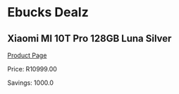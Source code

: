 
# Ebucks Dealz
## Xiaomi MI 10T Pro 128GB Luna Silver
[Product Page](https://www.ebucks.com/web/shop/productSelected.do?prodId=1065093403&catId=844502363)

Price: R10999.00

Savings: 1000.0


	